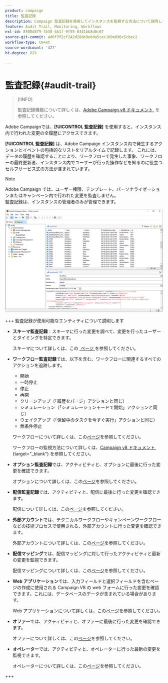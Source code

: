```yaml
---
product: campaign
title: 監査記録
description: Campaign 監査記録を使用してインスタンスを監視する方法について説明します
feature: Audit Trail, Monitoring, Workflows
exl-id: 8508d879-fb38-4b1f-9f55-0341bb8d0c67
source-git-commit: ad6f3f2cf242d28de9e6da5cec100e096c5cbec2
workflow-type: tm+mt
source-wordcount: '427'
ht-degree: 82%

---
```


# 監査記録{#audit-trail}

>[!INFO]
>
>監査記録機能について詳しくは、[Adobe Campaign v8 ドキュメント &#x200B;](https://experienceleague.adobe.com/en/docs/campaign/campaign-v8/analytics/audit-trail) を参照してください。

Adobe Campaignでは、**[!UICONTROL 監査記録]** を使用すると、インスタンス内で行われた変更の全履歴にアクセスできます。

**[!UICONTROL 監査記録]** は、Adobe Campaign インスタンス内で発生するアクションとイベントの包括的なリストをリアルタイムで記録します。 これには、データの履歴を確認することにより、ワークフローで発生した事象、ワークフローの最終更新者、インスタンス内でユーザーが行った操作などを知るのに役立つセルフサービス式の方法が含まれています。

>[!NOTE]
>
>Adobe Campaign では、ユーザー権限、テンプレート、パーソナライゼーションまたはキャンペーン内で行われた変更を監査しません。\
>監査記録は、インスタンスの管理者のみが管理できます。

![](assets/audit_trail_2.png)

+++ 監査記録が使用可能なエンティティについて説明します

* **スキーマ監査記録**：スキーマに行った変更を調べて、変更を行ったユーザーとタイミングを特定できます。

  スキーマについて詳しくは、この [&#x200B; ページ &#x200B;](../../configuration/using/data-schemas.md) を参照してください。

* **ワークフロー監査記録**&#x200B;では、以下を含む、ワークフローに関連するすべてのアクションを追跡します。

   * 開始
   * 一時停止
   * 停止
   * 再開
   * クリーンアップ（「履歴をパージ」アクションと同じ）
   * シミュレーション（「シミュレーションモードで開始」アクションと同じ）
   * ウェイクアップ（「保留中のタスクを今すぐ実行」アクションと同じ）
   * 無条件停止

  ワークフローについて詳しくは、この[ページ](../../workflow/using/about-workflows.md)を参照してください。

  ワークフローの監視方法について詳しくは、[Campaign v8 ドキュメント &#x200B;](https://experienceleague.adobe.com/docs/campaign/automation/workflows/monitoring-workflows/monitor-workflow-execution.html?lang=ja){target="_blank"} を参照してください。


* **オプション監査記録**&#x200B;では、アクティビティと、オプションに最後に行った変更を確認できます。

  オプションについて詳しくは、この[ページ](../../installation/using/configuring-campaign-options.md)を参照してください。

* **配信監査記録**&#x200B;では、アクティビティと、配信に最後に行った変更を確認できます。

  配信について詳しくは、この[ページ](../../delivery/using/communication-channels.md)を参照してください。

* **外部アカウント**&#x200B;では、テクニカルワークフローやキャンペーンワークフローなどの技術プロセスで使用される、外部アカウントに行った変更を確認できます。

  外部アカウントについて詳しくは、この[ページ](../../installation/using/external-accounts.md)を参照してください。

* **配信マッピング**&#x200B;では、配信マッピングに対して行ったアクティビティと最新の変更を監視できます。

  配信マッピングについて詳しくは、この[ページ](../../configuration/using/target-mapping.md)を参照してください。

* **Web アプリケーション**&#x200B;では、入力フィールドと選択フィールドを含むページの作成に使用される Campaign V8 の web フォームに行った変更を確認できます。これには、データベースのデータが含まれている場合があります。

  Web アプリケーションについて詳しくは、この[ページ](../../web/using/about-web-applications.md)を参照してください。

* **オファー**&#x200B;では、アクティビティと、オファーに最後に行った変更を確認できます。

  オファーについて詳しくは、この[ページ](../../interaction/using/interaction-and-offer-management.md)を参照してください。

* **オペレーター**&#x200B;では、アクティビティと、オペレーターに行った最新の変更を監視できます。

  オペレーターについて詳しくは、この[ページ](../../platform/using/access-management-operators.md)を参照してください。

+++
